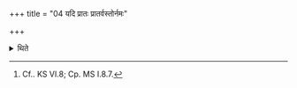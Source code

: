 +++
title = "04 यदि प्रातः प्रातर्वस्तोर्नमः"

+++

<details><summary>थिते</summary>

4. If (the time of) morning (Agnihotra has passed) having performed a libation which brings the correct time with prātarvastornamaḥ svāhā, then having kept the usual Agnihotra(-milk) (near the fire), having sat without breathing as long as one can hold the breath, having then breathed, then having offered (the Agnihotra in the usual manner), one should stand near (the fire praising it) with bhūrbhuvaḥ svaḥ.[^1]  


[^1]: Cf.. KS VI.8; Cp. MS I.8.7.
</details>

